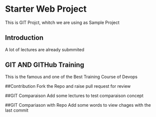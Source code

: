 # Starter Web Project
This is GIT Projct, whitch we are using as Sample Project

## Introduction
A lot of lectures are already submmited

## GIT AND GITHub Training
This is the famous and one of the Best Training Course of Devops

##Contribution
Fork the Repo and raise pull request for review

##GIT Comparaison
Add some lectures to test comparaison concept

##GIT Compariason with Repo
Add some words to view chages with the last commit
